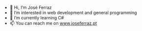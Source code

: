 - 👋 Hi, I’m José Ferraz
- 👀 I’m interested in web development and general programming
- 🌱 I’m currently learning C#
- 📫 You can reach me on www.joseferraz.pt

<!---
xlojmf/xlojmf is a ✨ special ✨ repository because its `README.md` (this file) appears on your GitHub profile.
You can click the Preview link to take a look at your changes.
--->
